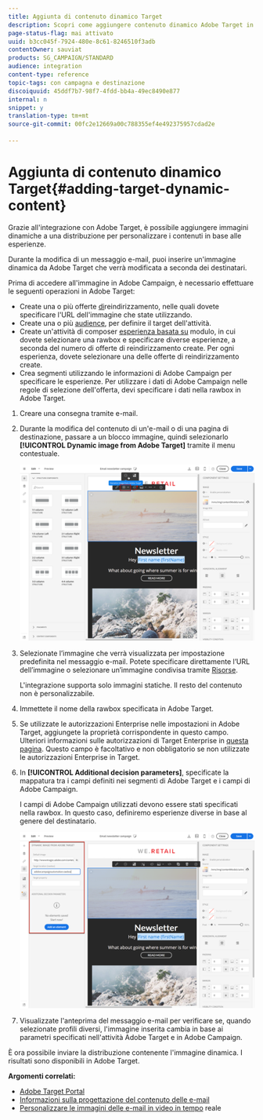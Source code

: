 ```yaml
---
title: Aggiunta di contenuto dinamico Target
description: Scopri come aggiungere contenuto dinamico Adobe Target in una delle distribuzioni di Adobe Campaign.
page-status-flag: mai attivato
uuid: b3cc045f-7924-480e-8c61-8246510f3adb
contentOwner: sauviat
products: SG_CAMPAIGN/STANDARD
audience: integration
content-type: reference
topic-tags: con campagna e destinazione
discoiquuid: 45ddf7b7-98f7-4fdd-bb4a-49ec8490e877
internal: n
snippet: y
translation-type: tm+mt
source-git-commit: 00fc2e12669a00c788355ef4e492375957cdad2e

---
```



# Aggiunta di contenuto dinamico Target{#adding-target-dynamic-content}

Grazie all'integrazione con Adobe Target, è possibile aggiungere immagini dinamiche a una distribuzione per personalizzare i contenuti in base alle esperienze.

Durante la modifica di un messaggio e-mail, puoi inserire un'immagine dinamica da Adobe Target che verrà modificata a seconda dei destinatari.

Prima di accedere all'immagine in Adobe Campaign, è necessario effettuare le seguenti operazioni in Adobe Target:

* Create una o più offerte [di](https://docs.adobe.com/content/help/en/target/using/experiences/offers/offer-redirect.html)reindirizzamento, nelle quali dovete specificare l'URL dell'immagine che state utilizzando.
* Create una o più [audience](https://marketing.adobe.com/resources/help/en_US/target/ov/c_about_segments.html), per definire il target dell'attività.
* Create un'attività di composer [esperienza basata su](https://marketing.adobe.com/resources/help/en_US/target/target/t_form_experience_composer.html) modulo, in cui dovete selezionare una rawbox e specificare diverse esperienze, a seconda del numero di offerte di reindirizzamento create. Per ogni esperienza, dovete selezionare una delle offerte di reindirizzamento create.
* Crea segmenti utilizzando le informazioni di Adobe Campaign per specificare le esperienze. Per utilizzare i dati di Adobe Campaign nelle regole di selezione dell'offerta, devi specificare i dati nella rawbox in Adobe Target.

1. Creare una consegna tramite e-mail.
1. Durante la modifica del contenuto di un'e-mail o di una pagina di destinazione, passare a un blocco immagine, quindi selezionarlo **[!UICONTROL Dynamic image from Adobe Target]** tramite il menu contestuale.

   ![](assets/tar_insert_dynamic_image.png)

1. Selezionate l’immagine che verrà visualizzata per impostazione predefinita nel messaggio e-mail. Potete specificare direttamente l’URL dell’immagine o selezionare un’immagine condivisa tramite [Risorse](../../integrating/using/working-with-campaign-and-assets-core-service.md).

   L'integrazione supporta solo immagini statiche. Il resto del contenuto non è personalizzabile.

1. Immettete il nome della rawbox specificata in Adobe Target.
1. Se utilizzate le autorizzazioni Enterprise nelle impostazioni in Adobe Target, aggiungete la proprietà corrispondente in questo campo. Ulteriori informazioni sulle autorizzazioni di Target Enterprise in [questa pagina](https://marketing.adobe.com/resources/help/en_US/target/target/properties-overview.html). Questo campo è facoltativo e non obbligatorio se non utilizzate le autorizzazioni Enterprise in Target.
1. In **[!UICONTROL Additional decision parameters]**, specificate la mappatura tra i campi definiti nei segmenti di Adobe Target e i campi di Adobe Campaign.

   I campi di Adobe Campaign utilizzati devono essere stati specificati nella rawbox. In questo caso, definiremo esperienze diverse in base al genere del destinatario.

   ![](assets/tar_additional_decisionning_parameters.png)

1. Visualizzate l'anteprima del messaggio e-mail per verificare se, quando selezionate profili diversi, l'immagine inserita cambia in base ai parametri specificati nell'attività Adobe Target e in Adobe Campaign.

È ora possibile inviare la distribuzione contenente l'immagine dinamica. I risultati sono disponibili in Adobe Target.

**Argomenti correlati:**

* [Adobe Target Portal](https://marketing.adobe.com/resources/help/en_US/target/a4t/c_campaign_and_target.html)
* [Informazioni sulla progettazione del contenuto delle e-mail](../../designing/using/overview.md)
* [Personalizzare le immagini delle e-mail in video in tempo](https://helpx.adobe.com/marketing-cloud/how-to/email-marketing.html) reale


